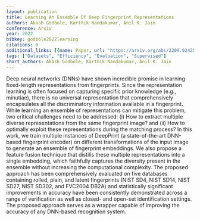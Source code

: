 ```yaml
---
layout: publication
title: Learning An Ensemble Of Deep Fingerprint Representations
authors: Akash Godbole, Karthik Nandakumar, Anil K. Jain
conference: Arxiv
year: 2022
bibkey: godbole2022learning
citations: 0
additional_links: [{name: Paper, url: 'https://arxiv.org/abs/2209.02425'}]
tags: ["Datasets", "Efficiency", "Evaluation", "Supervised"]
short_authors: Akash Godbole, Karthik Nandakumar, Anil K. Jain
---
```

Deep neural networks (DNNs) have shown incredible promise in learning
fixed-length representations from fingerprints. Since the representation
learning is often focused on capturing specific prior knowledge (e.g.,
minutiae), there is no universal representation that comprehensively
encapsulates all the discriminatory information available in a fingerprint.
While learning an ensemble of representations can mitigate this problem, two
critical challenges need to be addressed: (i) How to extract multiple diverse
representations from the same fingerprint image? and (ii) How to optimally
exploit these representations during the matching process? In this work, we
train multiple instances of DeepPrint (a state-of-the-art DNN-based fingerprint
encoder) on different transformations of the input image to generate an
ensemble of fingerprint embeddings. We also propose a feature fusion technique
that distills these multiple representations into a single embedding, which
faithfully captures the diversity present in the ensemble without increasing
the computational complexity. The proposed approach has been comprehensively
evaluated on five databases containing rolled, plain, and latent fingerprints
(NIST SD4, NIST SD14, NIST SD27, NIST SD302, and FVC2004 DB2A) and
statistically significant improvements in accuracy have been consistently
demonstrated across a range of verification as well as closed- and open-set
identification settings. The proposed approach serves as a wrapper capable of
improving the accuracy of any DNN-based recognition system.